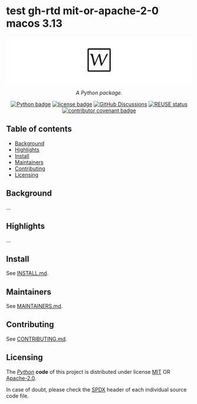 <!--
SPDX-FileCopyrightText: © 2025 Romain Brault <mail@romainbrault.com>

SPDX-License-Identifier: MIT OR Apache-2.0
-->

# test gh-rtd mit-or-apache-2-0 macos 3.13

![test gh-rtd mit-or-apache-2-0 macos 3.13 banner](docs/_static/banner.svg)
<div align="center">
    <p>
        <em>
            A Python package.
        </em>
    </p>
    <p>
        <a href="https://www.python.org/"><img alt="Python badge" src="https://img.shields.io/badge/Python->=3.13-306998.svg?logo=Python&logoColor=ffd43b"/></a>
        <a href="https://spdx.org/licenses"><img alt="license badge" src="https://img.shields.io/badge/📝_License-MIT OR Apache--2.0-4CAF50.svg"/></a>
        <a href="https://github.com/whiteprints-tests/test-gh-rtd-mit-or-apache-2-0-macos-313/discussions"><img alt="GitHub Discussions" src="https://img.shields.io/github/discussions/whiteprints-tests/test-gh-rtd-mit-or-apache-2-0-macos-313.svg?logo=GitHub"></a>
        <a href="https://api.reuse.software/info/github.com/whiteprints-tests/test-gh-rtd-mit-or-apache-2-0-macos-313"><img alt="REUSE status" src="https://api.reuse.software/badge/github.com/whiteprints-tests/test-gh-rtd-mit-or-apache-2-0-macos-313"/></a>
        <a href="https://www.contributor-covenant.org/version/2/1/code_of_conduct/"><img alt="contributor covenant badge" src="https://img.shields.io/badge/Contributor_Covenant-2.1-4BAAAA.svg?logo=contributorcovenant"/></a>
    </p>
</div>

## Table of contents

- [Background](#background)
- [Highlights](#highlights)
- [Install](#install)
- [Maintainers](#maintainers)
- [Contributing](#contributing)
- [Licensing](#licensing)

## Background

...

## Highlights

...

## Install

See [INSTALL.md](INSTALL.md).

## Maintainers

See [MAINTAINERS.md](MAINTAINERS.md).

## Contributing

See [CONTRIBUTING.md](CONTRIBUTING.md).

## Licensing

The _[Python]_ **code** of this project is distributed under license [MIT](https://spdx.org/licenses/MIT) OR [Apache-2.0](https://spdx.org/licenses/Apache-2.0).

In case of doubt, please check the [SPDX] header of each individual source code file.

[Python]: https://www.python.org/
[SPDX]: https://spdx.dev/
[REUSE]: https://reuse.software/
